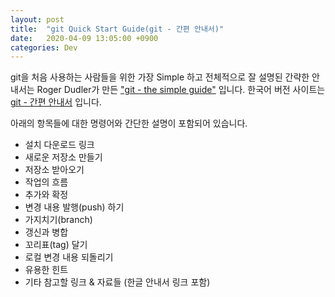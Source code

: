 ```yaml
---
layout: post
title:  "git Quick Start Guide(git - 간편 안내서)"
date:   2020-04-09 13:05:00 +0900
categories: Dev
---
```


git을 처음 사용하는 사람들을 위한 가장 Simple 하고 전체적으로 잘 설명된 간략한 안내서는 Roger Dudler가 만든 ["git - the simple guide"](https://rogerdudler.github.io/git-guide/index.html) 입니다. 한국어 버전 사이트는 [git - 간편 안내서](https://rogerdudler.github.io/git-guide/index.ko.html) 입니다.

아래의 항목들에 대한 명령어와 간단한 설명이 포함되어 있습니다.

- 설치 다운로드 링크
- 새로운 저장소 만들기
- 저장소 받아오기
- 작업의 흐름
- 추가와 확정
- 변경 내용 발행(push) 하기
- 가지치기(branch)
- 갱신과 병합
- 꼬리표(tag) 달기
- 로컬 변경 내용 되돌리기
- 유용한 힌트
- 기타 참고할 링크 & 자료들 (한글 안내서 링크 포함)
